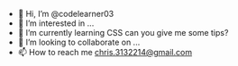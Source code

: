 - 👋 Hi, I’m @codelearner03
- 👀 I’m interested in ...
- 🌱 I’m currently learning CSS can you give me some tips?
- 💞️ I’m looking to collaborate on ...
- 📫 How to reach me chris.3132214@gmail.com

<!---
codelearner03/codelearner03 is a ✨ special ✨ repository because its `README.md` (this file) appears on your GitHub profile.
You can click the Preview link to take a look at your changes.
--->

